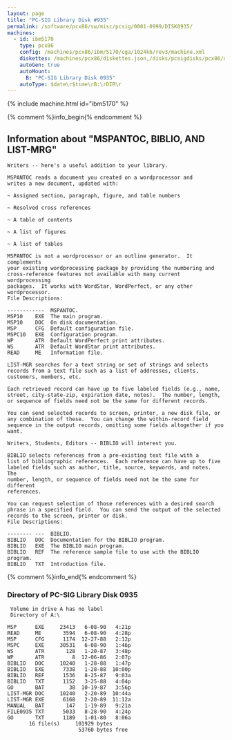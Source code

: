 ```yaml
---
layout: page
title: "PC-SIG Library Disk #935"
permalink: /software/pcx86/sw/misc/pcsig/0001-0999/DISK0935/
machines:
  - id: ibm5170
    type: pcx86
    config: /machines/pcx86/ibm/5170/cga/1024kb/rev3/machine.xml
    diskettes: /machines/pcx86/diskettes.json,/disks/pcsigdisks/pcx86/diskettes.json
    autoGen: true
    autoMount:
      B: "PC-SIG Library Disk 0935"
    autoType: $date\r$time\rB:\rDIR\r
---
```


{% include machine.html id="ibm5170" %}

{% comment %}info_begin{% endcomment %}

## Information about "MSPANTOC, BIBLIO, AND LIST-MRG"

    Writers -- here's a useful addition to your library.
    
    MSPANTOC reads a document you created on a wordprocessor and
    writes a new document, updated with:
    
    ~ Assigned section, paragraph, figure, and table numbers
    
    ~ Resolved cross references
    
    ~ A table of contents
    
    ~ A list of figures
    
    ~ A list of tables
    
    MSPANTOC is not a wordprocessor or an outline generator.  It complements
    your existing wordprocessing package by providing the numbering and
    cross-reference features not available with many current wordprocessing
    packages.  It works with WordStar, WordPerfect, or any other
    wordprocessor.
    File Descriptions:
    
    ------------  MSPANTOC.
    MSP10    EXE  The main program.
    MSP10    DOC  On disk documentation.
    MSP      CFG  Default configuration file.
    MSPC10   EXE  Configuration program.
    WP       ATR  Default WordPerfect print attributes.
    WS       ATR  Default WordStar print attributes.
    READ     ME   Information file.
    
    LIST-MGR searches for a text string or set of strings and selects
    records from a text file such as a list of addresses, clients,
    customers, members, etc.
    
    Each retrieved record can have up to five labeled fields (e.g., name,
    street, city-state-zip, expiration date, notes).  The number, length,
    or sequence of fields need not be the same for different records.
    
    You can send selected records to screen, printer, a new disk file, or
    any combination of these.  You can change the within-record field
    sequence in the output records, omitting some fields altogether if you
    want.
    
    Writers, Students, Editors -- BIBLIO will interest you.
    
    BIBLIO selects references from a pre-existing text file with a
    list of bibliographic references.  Each reference can have up to five
    labeled fields such as author, title, source, keywords, and notes.  The
    number, length, or sequence of fields need not be the same for different
    references.
    
    You can request selection of those references with a desired search
    phrase in a specified field.  You can send the output of the selected
    records to the screen, printer or disk.
    File Descriptions:
    
    -------- ---  BIBLIO.
    BIBLIO   DOC  Documentation for the BIBLIO program.
    BIBLIO   EXE  The BIBLIO main program.
    BIBLIO   REF  The reference sample file to use with the BIBLIO program.
    BIBLIO   TXT  Introduction file.
{% comment %}info_end{% endcomment %}


### Directory of PC-SIG Library Disk 0935

     Volume in drive A has no label
     Directory of A:\

    MSP      EXE     23413   6-08-90   4:21p
    READ     ME       3594   6-08-90   4:28p
    MSP      CFG      1174  12-27-88   2:12p
    MSPC     EXE     30531   6-08-90   1:46p
    WS       ATR       128   1-20-87   3:48p
    WP       ATR         8  12-06-86   2:07p
    BIBLIO   DOC     10240   1-28-88   1:47p
    BIBLIO   EXE      7338   1-28-88  10:00p
    BIBLIO   REF      1536   8-25-87   9:03a
    BIBLIO   TXT      1152   3-25-88   4:04p
    GO       BAT        38  10-19-87   3:56p
    LIST-MGR DOC     10240   2-20-89  10:44a
    LIST-MGR EXE      6168   2-20-89  11:12a
    MANUAL   BAT       147   1-19-89   9:21a
    FILE0935 TXT      5033   8-28-90   4:24p
    GO       TXT      1189   1-01-80   8:06a
           16 file(s)     101929 bytes
                           53760 bytes free

